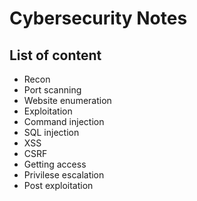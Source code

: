 # Cybersecurity Notes

## List of content
 - Recon
  - Port scanning
  - Website enumeration
 - Exploitation
  - Command injection
  - SQL injection
  - XSS
  - CSRF
 - Getting access
 - Privilese escalation
 - Post exploitation

